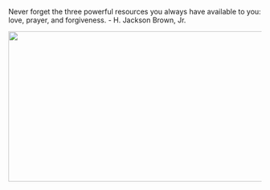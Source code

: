 <div>
  <div>
    <p>
      Never forget the three powerful resources you always have available to you: love, prayer, and forgiveness. - H. Jackson Brown, Jr.
    </p>
  </div>
  <div align="center">
    <img
      src="https://media.giphy.com/media/dWesBcTLavkZuG35MI/giphy.gif"
      width="600"
      height="300"
    />
  </div>
  </div>
